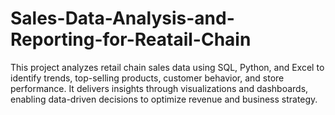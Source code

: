 # Sales-Data-Analysis-and-Reporting-for-Reatail-Chain
This project analyzes retail chain sales data using SQL, Python, and Excel to identify trends, top-selling products, customer behavior, and store performance. It delivers insights through visualizations and dashboards, enabling data-driven decisions to optimize revenue and business strategy.

